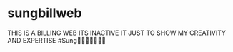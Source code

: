 # sungbillweb
THIS IS A BILLING WEB ITS INACTIVE IT JUST TO SHOW MY CREATIVITY AND EXPERTISE #Sung🐱‍👤🐱‍👤🤓👩‍💻
